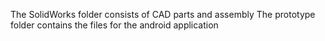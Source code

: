 The SolidWorks folder consists of CAD parts and assembly
The prototype folder contains the files for the android application
